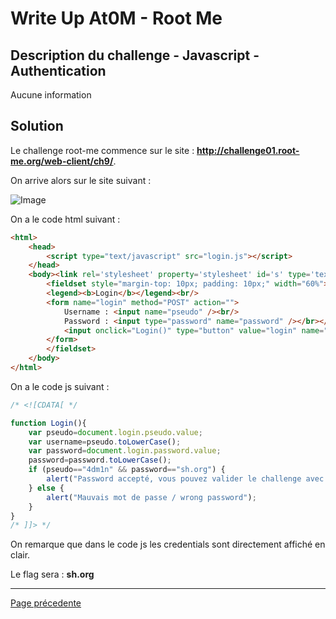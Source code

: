 # Write Up At0M - Root Me

## Description du challenge - Javascript - Authentication

Aucune information 

## Solution

Le challenge root-me commence sur le site : <b><u>http://challenge01.root-me.org/web-client/ch9/</u></b>.

On arrive alors sur le site suivant :

![Image](https://marc-emmanuel9.github.io/Root%20Me/WEB%20-%20Client/Javascript%20-%20Authentication/Ressources/Photo_site.jpg)

On a le code html suivant :

```html
<html>
    <head>
        <script type="text/javascript" src="login.js"></script>
    </head>
    <body><link rel='stylesheet' property='stylesheet' id='s' type='text/css' href='/template/s.css' media='all' /><iframe id='iframe' src='https://www.root-me.org/?page=externe_header'></iframe>
        <fieldset style="margin-top: 10px; padding: 10px;" width="60%">
	    <legend><b>Login</b></legend><br/>
	    <form name="login" method="POST" action="">
	        Username : <input name="pseudo" /><br/>
	        Password : <input type="password" name="password" /></br></br>
	        <input onclick="Login()" type="button" value="login" name="button" />
	    </form>
        </fieldset>
    </body>
</html>
```

On a le code js suivant :

```javascript
/* <![CDATA[ */

function Login(){
	var pseudo=document.login.pseudo.value;
	var username=pseudo.toLowerCase();
	var password=document.login.password.value;
	password=password.toLowerCase();
	if (pseudo=="4dm1n" && password=="sh.org") {
	    alert("Password accepté, vous pouvez valider le challenge avec ce mot de passe.\nYou an validate the challenge using this password.");
	} else { 
	    alert("Mauvais mot de passe / wrong password"); 
	}
}
/* ]]> */ 
```

On remarque que dans le code js les credentials sont directement affiché en clair.

Le flag sera : <b>sh.org</b>

-------------
[Page précedente](https://marc-emmanuel9.github.io/Root%20Me/)